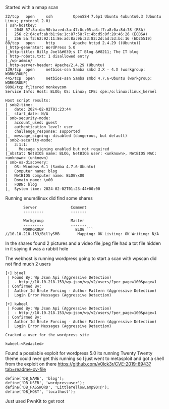 Started with a nmap scan
```
22/tcp   open     ssh         OpenSSH 7.6p1 Ubuntu 4ubuntu0.3 (Ubuntu Linux; protocol 2.0)
| ssh-hostkey: 
|   2048 57:8a:da:90:ba:ed:3a:47:0c:05:a3:f7:a8:0a:8d:78 (RSA)
|   256 c2:64:ef:ab:b1:9a:1c:87:58:7c:4b:d5:0f:20:46:26 (ECDSA)
|_  256 5a:f2:62:92:11:8e:ad:8a:9b:23:82:2d:ad:53:bc:16 (ED25519)
80/tcp   open     http        Apache httpd 2.4.29 ((Ubuntu))
|_http-generator: WordPress 5.0
|_http-title: Billy Joel&#039;s IT Blog &#8211; The IT blog
| http-robots.txt: 1 disallowed entry 
|_/wp-admin/
|_http-server-header: Apache/2.4.29 (Ubuntu)
139/tcp  open     netbios-ssn Samba smbd 3.X - 4.X (workgroup: WORKGROUP)
445/tcp  open     netbios-ssn Samba smbd 4.7.6-Ubuntu (workgroup: WORKGROUP)
9898/tcp filtered monkeycom
Service Info: Host: BLOG; OS: Linux; CPE: cpe:/o:linux:linux_kernel

Host script results:
| smb2-time: 
|   date: 2024-02-02T01:23:44
|_  start_date: N/A
| smb-security-mode: 
|   account_used: guest
|   authentication_level: user
|   challenge_response: supported
|_  message_signing: disabled (dangerous, but default)
| smb2-security-mode: 
|   3:1:1: 
|_    Message signing enabled but not required
|_nbstat: NetBIOS name: BLOG, NetBIOS user: <unknown>, NetBIOS MAC: <unknown> (unknown)
| smb-os-discovery: 
|   OS: Windows 6.1 (Samba 4.7.6-Ubuntu)
|   Computer name: blog
|   NetBIOS computer name: BLOG\x00
|   Domain name: \x00
|   FQDN: blog
|_  System time: 2024-02-02T01:23:44+00:00
```

Running enum4linux did find some shares

```
        Server               Comment
        ---------            -------

        Workgroup            Master
        ---------            -------
        WORKGROUP              BLOG ```
//10.10.218.153/BillySMB        Mapping: OK Listing: OK Writing: N/A
```

In the shares found 2 pictures and a video file jpeg file had a txt file hidden in it saying it was a rabbit hole

The webhost is running wordpress going to start a scan with wpscan did not find much 2 users

```
[+] bjoel
 | Found By: Wp Json Api (Aggressive Detection)
 |  - http://10.10.218.153/wp-json/wp/v2/users/?per_page=100&page=1
 | Confirmed By:
 |  Author Id Brute Forcing - Author Pattern (Aggressive Detection)
 |  Login Error Messages (Aggressive Detection)

[+] kwheel
 | Found By: Wp Json Api (Aggressive Detection)
 |  - http://10.10.218.153/wp-json/wp/v2/users/?per_page=100&page=1
 | Confirmed By:
 |  Author Id Brute Forcing - Author Pattern (Aggressive Detection)
 |  Login Error Messages (Aggressive Detection)

Cracked a user for the wordpress site
```
`kwheel:<Redacted>`

Found a possiable exploit for wordpress 5.0 its running Twenty Twenty theme could nver get this running so I just went to metasploit and got a shell from the exploit on there
https://github.com/v0lck3r/CVE-2019-8943?tab=readme-ov-file

```
define('DB_NAME', 'blog');
define('DB_USER', 'wordpressuser');
define('DB_PASSWORD', 'LittleYellowLamp90!@');
define('DB_HOST', 'localhost');
```

Just used PwnKit to get root
